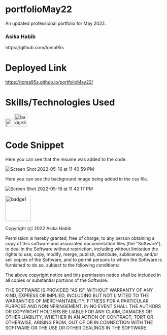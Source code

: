 # portfolioMay22
An updated professional portfolio for May 2022. 


 <h3>Asika Habib </h3> https://github.com/toma95s

 # Deployed Link

https://toma95s.github.io/portfolioMay22/



# Skills/Technologies Used
<p float="center">
<img width="25" alt="badge4" src="https://img.shields.io/badge/-CSS-orange"> 
<img width="40" alt="badge3" src="https://img.shields.io/badge/-HTML-red"> 


# Code Snippet

Here you can see that the resume was added to the code.

![Screen Shot 2022-05-16 at 11 40 59 PM](https://user-images.githubusercontent.com/101033224/168745708-d66e2221-2fcc-4068-b61b-eea6c53f8ff7.png)


Here you can see the background image being added in the css file.

![Screen Shot 2022-05-16 at 11 42 17 PM](https://user-images.githubusercontent.com/101033224/168745932-605b4ef3-c97e-4581-b564-11c8d13b10ec.png)




<img width="80" alt="badge1" src="https://img.shields.io/badge/License-MIT-lightgrey">

Copyright (c) 2022 Asika Habib

Permission is hereby granted, free of charge, to any person obtaining a copy
of this software and associated documentation files (the "Software"), to deal
in the Software without restriction, including without limitation the rights
to use, copy, modify, merge, publish, distribute, sublicense, and/or sell
copies of the Software, and to permit persons to whom the Software is
furnished to do so, subject to the following conditions:

The above copyright notice and this permission notice shall be included in all
copies or substantial portions of the Software.

THE SOFTWARE IS PROVIDED "AS IS", WITHOUT WARRANTY OF ANY KIND, EXPRESS OR
IMPLIED, INCLUDING BUT NOT LIMITED TO THE WARRANTIES OF MERCHANTABILITY,
FITNESS FOR A PARTICULAR PURPOSE AND NONINFRINGEMENT. IN NO EVENT SHALL THE
AUTHORS OR COPYRIGHT HOLDERS BE LIABLE FOR ANY CLAIM, DAMAGES OR OTHER
LIABILITY, WHETHER IN AN ACTION OF CONTRACT, TORT OR OTHERWISE, ARISING FROM,
OUT OF OR IN CONNECTION WITH THE SOFTWARE OR THE USE OR OTHER DEALINGS IN THE
SOFTWARE.